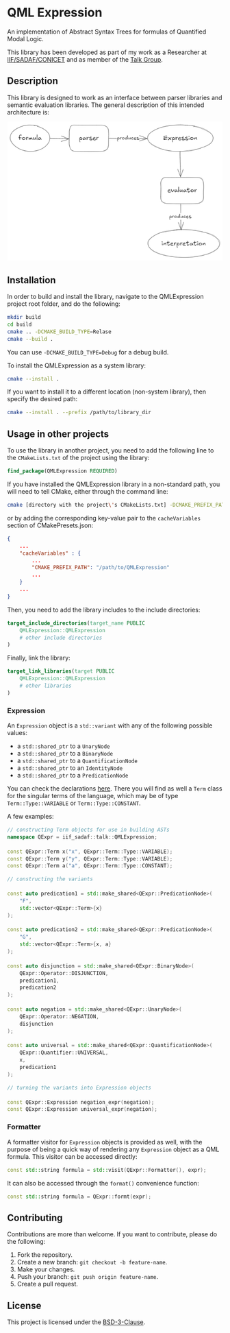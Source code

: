 ﻿# QML Expression

An implementation of Abstract Syntax Trees for formulas of Quantified Modal Logic.

This library has been developed as part of my work as a Researcher at [IIF/SADAF/CONICET](https://iif.conicet.gov.ar/?lan=en) and as member of the [Talk Group](https://talk-group.org/).

## Description

This library is designed to work as an interface between parser libraries and semantic evaluation libraries. The general description of this intended architecture is:

![Intended parser-evaluator architecture](parser_evaluator_architecture.png)

## Installation

In order to build and install the library, navigate to the QMLExpression project root folder, and do the following:
```bash
mkdir build
cd build
cmake .. -DCMAKE_BUILD_TYPE=Relase
cmake --build .
```
You can use `-DCMAKE_BUILD_TYPE=Debug` for a debug build.

To install the QMLExpression as a system library:
```bash
cmake --install .
```
If you want to install it to a different location (non-system library), then specify the desired path:
```bash
cmake --install . --prefix /path/to/library_dir
```

## Usage in other projects

To use the library in another project, you need to add the following line to the `CMakeLists.txt` of the project using the library:

```cmake
find_package(QMLExpression REQUIRED)
```
If you have installed the QMLExpression library in a non-standard path, you will need to tell CMake, either through the command line:
```bash
cmake [directory with the project\'s CMakeLists.txt] -DCMAKE_PREFIX_PATH=/path/to/QMLExpression
```
or by adding the corresponding key-value pair to the `cacheVariables` section of CMakePresets.json:
```json
{
	...
	"cacheVariables" : {
		...
		"CMAKE_PREFIX_PATH": "/path/to/QMLExpression"
		...
	}
	...
}
```
Then, you need to add the library includes to the include directories:
```cmake
target_include_directories(target_name PUBLIC
    QMLExpression::QMLExpression
    # other include directories
)
```
Finally, link the library:
```cmake
target_link_libraries(target PUBLIC
    QMLExpression::QMLExpression
    # other libraries
)
```

### Expression

An `Expression` object is a `std::variant` with any of the following possible values:

- a `std::shared_ptr` to a `UnaryNode`
- a `std::shared_ptr` to a `BinaryNode`
- a `std::shared_ptr` to a `QuantificationNode`
- a `std::shared_ptr` to an `IdentityNode`
- a `std::shared_ptr` to a `PredicationNode`

You can check the declarations [here](include/expression.hpp). There you will find as well a `Term` class for the singular terms of the language, which may be of type `Term::Type::VARIABLE` or `Term::Type::CONSTANT`.

A few examples:
```c++
// constructing Term objects for use in building ASTs
namespace QExpr = iif_sadaf::talk::QMLExpression;

const QExpr::Term x("x", QExpr::Term::Type::VARIABLE);
const QExpr::Term y("y", QExpr::Term::Type::VARIABLE);
const QExpr::Term a("a", QExpr::Term::Type::CONSTANT);
```

```c++
// constructing the variants

const auto predication1 = std::make_shared<QExpr::PredicationNode>(
	"F",
	std::vector<QExpr::Term>{x}
);

const auto predication2 = std::make_shared<QExpr::PredicationNode>(
	"G",
	std::vector<QExpr::Term>{x, a}
);

const auto disjunction = std::make_shared<QExpr::BinaryNode>(
	QExpr::Operator::DISJUNCTION,
	predication1,
	predication2
);

const auto negation = std::make_shared<QExpr::UnaryNode>(
	QExpr::Operator::NEGATION,
	disjunction
);

const auto universal = std::make_shared<QExpr::QuantificationNode>(
	QExpr::Quantifier::UNIVERSAL,
	x,
	predication1
);
```

```c++
// turning the variants into Expression objects

const QExpr::Expression negation_expr(negation);
const QExpr::Expression universal_expr(negation);
```

### Formatter

A formatter visitor for `Expression` objects is provided as well, with the purpose of being a quick way of rendering any `Expression` object as a QML formula. This visitor can be accessed directly:
```c++
const std::string formula = std::visit(QExpr::Formatter(), expr);
```
It can also be accessed through the `format()` convenience function:
```c++
const std::string formula = QExpr::formt(expr);
```

## Contributing

Contributions are more than welcome. If you want to contribute, please do the following:

1. Fork the repository.
2. Create a new branch: `git checkout -b feature-name`.
3. Make your changes.
4. Push your branch: `git push origin feature-name`.
5. Create a pull request.

## License
This project is licensed under the [BSD-3-Clause](LICENSE).
